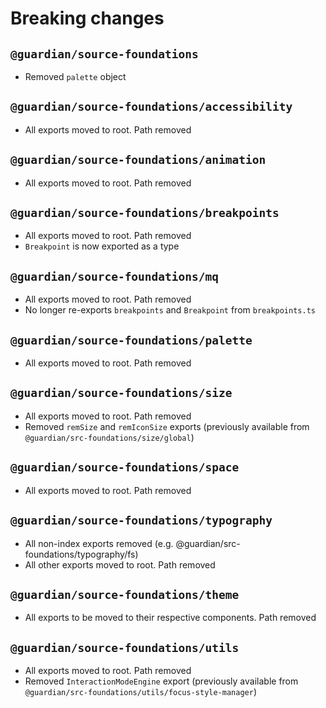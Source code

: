 # Breaking changes

## `@guardian/source-foundations`

-   Removed `palette` object

## `@guardian/source-foundations/accessibility`

-   All exports moved to root. Path removed

## `@guardian/source-foundations/animation`

-   All exports moved to root. Path removed

## `@guardian/source-foundations/breakpoints`

-   All exports moved to root. Path removed
-   `Breakpoint` is now exported as a type

## `@guardian/source-foundations/mq`

-   All exports moved to root. Path removed
-   No longer re-exports `breakpoints` and `Breakpoint` from `breakpoints.ts`

## `@guardian/source-foundations/palette`

-   All exports moved to root. Path removed

## `@guardian/source-foundations/size`

-   All exports moved to root. Path removed
-   Removed `remSize` and `remIconSize` exports (previously available from `@guardian/src-foundations/size/global`)

## `@guardian/source-foundations/space`

-   All exports moved to root. Path removed

## `@guardian/source-foundations/typography`

-   All non-index exports removed (e.g. @guardian/src-foundations/typography/fs)
-   All other exports moved to root. Path removed

## `@guardian/source-foundations/theme`

-   All exports to be moved to their respective components. Path removed

## `@guardian/source-foundations/utils`

-   All exports moved to root. Path removed
-   Removed `InteractionModeEngine` export (previously available from `@guardian/src-foundations/utils/focus-style-manager`)
